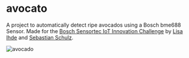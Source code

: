 # avocato

A project to automatically detect ripe avocados using a Bosch bme688 Sensor.
Made for the [Bosch Sensortec IoT Innovation Challenge](https://www.bosch-sensortec.com/about-us/events/iot-innovation-challenge/) by [Lisa Ihde](https://github.com/julisa99) and [Sebastian Schulz](https://github.com/blblblu).

![avocado](assets/images/avocado_awake.gif)